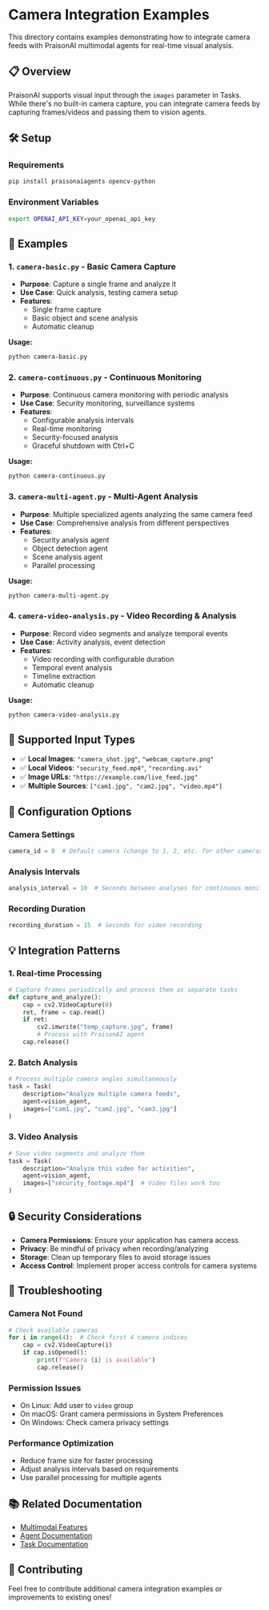# Camera Integration Examples

This directory contains examples demonstrating how to integrate camera feeds with PraisonAI multimodal agents for real-time visual analysis.

## 📋 Overview

PraisonAI supports visual input through the `images` parameter in Tasks. While there's no built-in camera capture, you can integrate camera feeds by capturing frames/videos and passing them to vision agents.

## 🛠️ Setup

### Requirements
```bash
pip install praisonaiagents opencv-python
```

### Environment Variables
```bash
export OPENAI_API_KEY=your_openai_api_key
```

## 📁 Examples

### 1. `camera-basic.py` - Basic Camera Capture
- **Purpose**: Capture a single frame and analyze it
- **Use Case**: Quick analysis, testing camera setup
- **Features**:
  - Single frame capture
  - Basic object and scene analysis
  - Automatic cleanup

**Usage:**
```bash
python camera-basic.py
```

### 2. `camera-continuous.py` - Continuous Monitoring
- **Purpose**: Continuous camera monitoring with periodic analysis
- **Use Case**: Security monitoring, surveillance systems
- **Features**:
  - Configurable analysis intervals
  - Real-time monitoring
  - Security-focused analysis
  - Graceful shutdown with Ctrl+C

**Usage:**
```bash
python camera-continuous.py
```

### 3. `camera-multi-agent.py` - Multi-Agent Analysis
- **Purpose**: Multiple specialized agents analyzing the same camera feed
- **Use Case**: Comprehensive analysis from different perspectives
- **Features**:
  - Security analysis agent
  - Object detection agent
  - Scene analysis agent
  - Parallel processing

**Usage:**
```bash
python camera-multi-agent.py
```

### 4. `camera-video-analysis.py` - Video Recording & Analysis
- **Purpose**: Record video segments and analyze temporal events
- **Use Case**: Activity analysis, event detection
- **Features**:
  - Video recording with configurable duration
  - Temporal event analysis
  - Timeline extraction
  - Automatic cleanup

**Usage:**
```bash
python camera-video-analysis.py
```

## 🎯 Supported Input Types

- ✅ **Local Images**: `"camera_shot.jpg"`, `"webcam_capture.png"`
- ✅ **Local Videos**: `"security_feed.mp4"`, `"recording.avi"`
- ✅ **Image URLs**: `"https://example.com/live_feed.jpg"`
- ✅ **Multiple Sources**: `["cam1.jpg", "cam2.jpg", "video.mp4"]`

## 🔧 Configuration Options

### Camera Settings
```python
camera_id = 0  # Default camera (change to 1, 2, etc. for other cameras)
```

### Analysis Intervals
```python
analysis_interval = 10  # Seconds between analyses for continuous monitoring
```

### Recording Duration
```python
recording_duration = 15  # Seconds for video recording
```

## 💡 Integration Patterns

### 1. Real-time Processing
```python
# Capture frames periodically and process them as separate tasks
def capture_and_analyze():
    cap = cv2.VideoCapture(0)
    ret, frame = cap.read()
    if ret:
        cv2.imwrite("temp_capture.jpg", frame)
        # Process with PraisonAI agent
    cap.release()
```

### 2. Batch Analysis
```python
# Process multiple camera angles simultaneously
task = Task(
    description="Analyze multiple camera feeds",
    agent=vision_agent,
    images=["cam1.jpg", "cam2.jpg", "cam3.jpg"]
)
```

### 3. Video Analysis
```python
# Save video segments and analyze them
task = Task(
    description="Analyze this video for activities",
    agent=vision_agent,
    images=["security_footage.mp4"]  # Video files work too
)
```

## 🔒 Security Considerations

- **Camera Permissions**: Ensure your application has camera access
- **Privacy**: Be mindful of privacy when recording/analyzing
- **Storage**: Clean up temporary files to avoid storage issues
- **Access Control**: Implement proper access controls for camera systems

## 🐛 Troubleshooting

### Camera Not Found
```python
# Check available cameras
for i in range(4):  # Check first 4 camera indices
    cap = cv2.VideoCapture(i)
    if cap.isOpened():
        print(f"Camera {i} is available")
        cap.release()
```

### Permission Issues
- On Linux: Add user to `video` group
- On macOS: Grant camera permissions in System Preferences
- On Windows: Check camera privacy settings

### Performance Optimization
- Reduce frame size for faster processing
- Adjust analysis intervals based on requirements
- Use parallel processing for multiple agents

## 📚 Related Documentation

- [Multimodal Features](../../docs/features/multimodal.mdx)
- [Agent Documentation](../../docs/concepts/agents.mdx)
- [Task Documentation](../../docs/concepts/tasks.mdx)

## 🤝 Contributing

Feel free to contribute additional camera integration examples or improvements to existing ones!